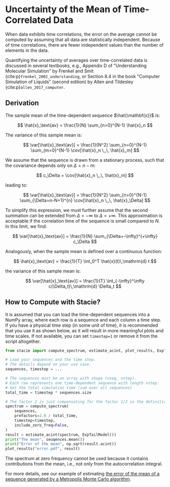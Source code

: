 # Uncertainty of the Mean of Time-Correlated Data

When data exhibits time correlations,
the error on the average cannot be computed by assuming that all data are statistically independent.
Because of time correlations, there are fewer independent values than the number of elements in the data.

Quantifying the uncertainty of averages over time-correlated data is discussed
in several textbooks, e.g.,
Appendix D of "Understanding Molecular Simulation"
by Frenkel and Smit {cite:p}`frenkel_2002_understanding`,
or Section 8.4 in the book "Computer Simulation of Liquids" (second edition)
by Allen and Tildesley {cite:p}`allen_2017_computer`.

## Derivation

The sample mean of the time-dependent sequence $\hat{\mathbf{x}}$ is:

$$
  \hat{x}_\text{av} = \frac{1}{N} \sum_{n=0}^{N-1} \hat{x}_n
$$

The variance of this sample mean is:

$$
  \var[\hat{x}_\text{av}] =
      \frac{1}{N^2} \sum_{n=0}^{N-1} \sum_{m=0}^{N-1}
      \cov[\hat{x}_n \,,\, \hat{x}_m]
$$

We assume that the sequence is drawn from a stationary process,
such that the covariance depends only on $\Delta = n-m$:

$$
    c_\Delta = \cov[\hat{x}_n \,,\, \hat{x}_m]
$$

leading to:

$$
  \var[\hat{x}_\text{av}] =
    \frac{1}{N^2} \sum_{n=0}^{N-1} \sum_{\Delta=n-N+1}^{n}
    \cov[\hat{x}_n \,,\, \hat{x}_\Delta]
$$

To simplify this expression, we must further assume that the second summation
can be extended from $\Delta=-\infty$ to $\Delta=+\infty$.
This approximation is acceptable if the correlation time of the sequence is small compared to $N$.
In this limit, we find:

$$
  \var[\hat{x}_\text{av}] =
    \frac{1}{N} \sum_{\Delta=-\infty}^{+\infty}
    c_\Delta
$$

Analogously, when the sample mean is defined over a continuous function:

$$
    \hat{x}_\text{av} = \frac{1}{T} \int_0^T \hat{x}(t)\,\mathrm{d} t
$$

the variance of this sample mean is:

$$
    \var[\hat{x}_\text{av}] = \frac{1}{T} \int_{-\infty}^\infty c(\Delta_t)\,\mathrm{d} \Delta_t
$$

## How to Compute with Stacie?

It is assumed that you can load the time-dependent sequences into a NumPy array,
where each row is a sequence and each column a time step.
If you have a physical time step (in some unit of time),
it is recommended that you use it as shown below,
as it will result in more meaningful plots and time scales.
If not available, you can set `timestep=1` or remove it from the script altogether.

```python
from stacie import compute_spectrum, estimate_acint, plot_results, ExpTailModel

# Load your sequences and the time step.
# The details depend on your use case.
sequences, timestep = ...

# The sequences must be an array with shape (nseq, nstep).
# Each row represents one time-dependent sequence with length nstep.
# Get the total simulation time (sum over all sequences)
total_time = timestep * sequences.size

# The factor 2 is just compensating for the factor 1/2 in the definition of the spectrum.
spectrum = compute_spectrum(
    sequences,
    prefactors=2.0 / total_time,
    timestep=timestep,
    include_zero_freq=False,
)
result = estimate_acint(spectrum, ExpTailModel())
print("The mean", seuqences.mean())
print("Error of the mean", np.sqrt(result.acint))
plot_results("error.pdf", result)
```

The spectrum at zero frequency cannot be used because it contains contributions from the mean,
i.e., not only from the autocorrelation integral.

For more details, see our example of estimating
[the error of the mean of a sequence generated by a Metropolis Monte Carlo algorithm](../../examples/error_mean.py).
